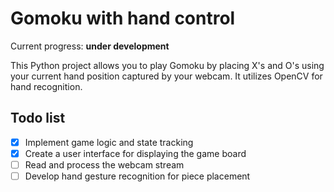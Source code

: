 # Gomoku with hand control

Current progress: __under development__

This Python project allows you to play Gomoku by placing X's and O's using your current hand position captured by your webcam. It utilizes OpenCV for hand recognition.

## Todo list

 - [x] Implement game logic and state tracking
 - [x] Create a user interface for displaying the game board
 - [ ] Read and process the webcam stream
 - [ ] Develop hand gesture recognition for piece placement
